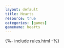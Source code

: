 ```yaml
---
layout: default
title: Hearts
resource: true
categories: [games]
gamename: hearts
---
```


{%- include rules.html -%}
